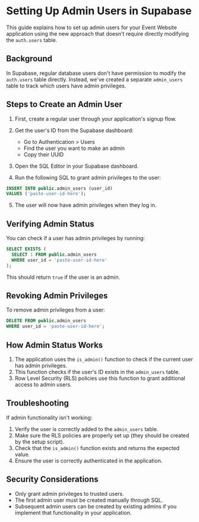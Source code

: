 # Setting Up Admin Users in Supabase

This guide explains how to set up admin users for your Event Website application using the new approach that doesn't require directly modifying the `auth.users` table.

## Background

In Supabase, regular database users don't have permission to modify the `auth.users` table directly. Instead, we've created a separate `admin_users` table to track which users have admin privileges.

## Steps to Create an Admin User

1. First, create a regular user through your application's signup flow.

2. Get the user's ID from the Supabase dashboard:
   - Go to Authentication > Users
   - Find the user you want to make an admin
   - Copy their UUID

3. Open the SQL Editor in your Supabase dashboard.

4. Run the following SQL to grant admin privileges to the user:

```sql
INSERT INTO public.admin_users (user_id) 
VALUES ('paste-user-id-here');
```

5. The user will now have admin privileges when they log in.

## Verifying Admin Status

You can check if a user has admin privileges by running:

```sql
SELECT EXISTS (
  SELECT 1 FROM public.admin_users
  WHERE user_id = 'paste-user-id-here'
);
```

This should return `true` if the user is an admin.

## Revoking Admin Privileges

To remove admin privileges from a user:

```sql
DELETE FROM public.admin_users
WHERE user_id = 'paste-user-id-here';
```

## How Admin Status Works

1. The application uses the `is_admin()` function to check if the current user has admin privileges.
2. This function checks if the user's ID exists in the `admin_users` table.
3. Row Level Security (RLS) policies use this function to grant additional access to admin users.

## Troubleshooting

If admin functionality isn't working:

1. Verify the user is correctly added to the `admin_users` table.
2. Make sure the RLS policies are properly set up (they should be created by the setup script).
3. Check that the `is_admin()` function exists and returns the expected value.
4. Ensure the user is correctly authenticated in the application.

## Security Considerations

- Only grant admin privileges to trusted users.
- The first admin user must be created manually through SQL.
- Subsequent admin users can be created by existing admins if you implement that functionality in your application. 